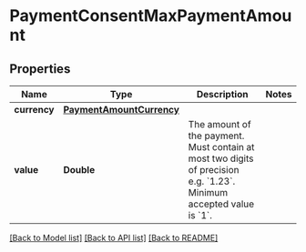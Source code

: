 # PaymentConsentMaxPaymentAmount

## Properties
Name | Type | Description | Notes
------------ | ------------- | ------------- | -------------
**currency** | [**PaymentAmountCurrency**](PaymentAmountCurrency.md) |  | 
**value** | **Double** | The amount of the payment. Must contain at most two digits of precision e.g. &#x60;1.23&#x60;. Minimum accepted value is &#x60;1&#x60;. | 

[[Back to Model list]](../README.md#documentation-for-models) [[Back to API list]](../README.md#documentation-for-api-endpoints) [[Back to README]](../README.md)


